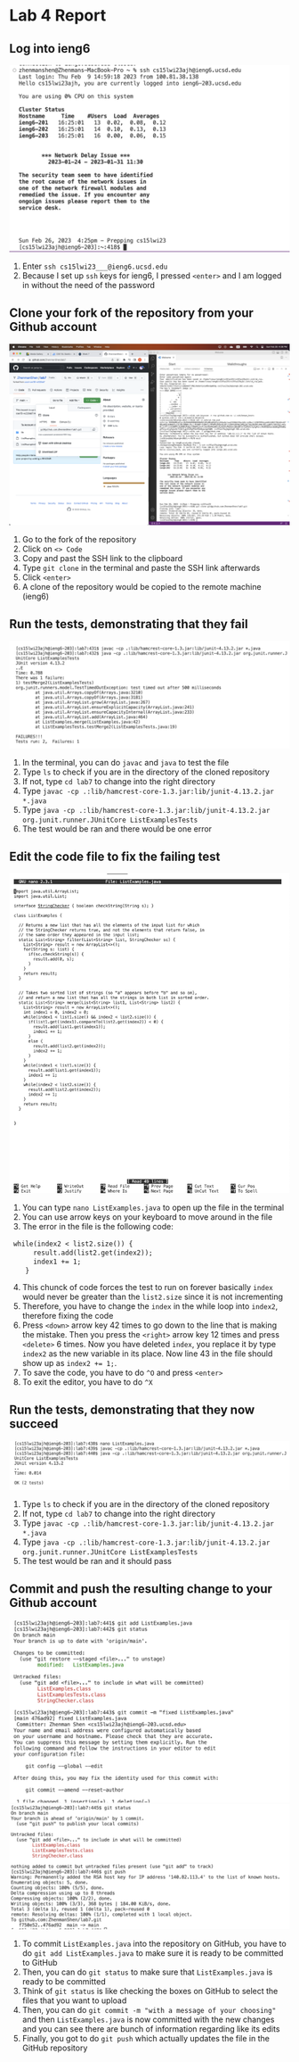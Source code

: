 # Lab 4 Report
## Log into ieng6
![Image](/LabReport4Image1.png)
1. Enter `ssh cs15lwi23___@ieng6.ucsd.edu`
2. Because I set up `ssh` keys for ieng6, I pressed `<enter>` and I am logged in without the need of the password

## Clone your fork of the repository from your Github account
![Image](/LabReport4Image2.png)
1. Go to the fork of the repository
2. Click on `<> Code`
3. Copy and past the SSH link to the clipboard
4. Type `git clone` in the terminal and paste the SSH link afterwards
5. Click `<enter>`
6. A clone of the repository would be copied to the remote machine (ieng6)

## Run the tests, demonstrating that they fail
![Image](/LabReport4Image3.png)
1. In the terminal, you can do `javac` and `java` to test the file
2. Type `ls` to check if you are in the directory of the cloned repository
3. If not, type `cd lab7` to change into the right directory
4. Type `javac -cp .:lib/hamcrest-core-1.3.jar:lib/junit-4.13.2.jar *.java`
5. Type `java -cp .:lib/hamcrest-core-1.3.jar:lib/junit-4.13.2.jar org.junit.runner.JUnitCore ListExamplesTests`
6. The test would be ran and there would be one error

## Edit the code file to fix the failing test
![Image](/LabReport4Image4.png)
1. You can type `nano ListExamples.java` to open up the file in the terminal 
2. You can use arrow keys on your keyboard to move around in the file 
3. The error in the file is the following code:
```
 while(index2 < list2.size()) {
      result.add(list2.get(index2));
      index1 += 1;
    }
```
4. This chunck of code forces the test to run on forever basically `index` would never be greater than the `list2.size` since it is not incrementing
5. Therefore, you have to change the `index` in the while loop into `index2`, therefore fixing the code
6. Press `<down>` arrow key 42 times to go down to the line that is making the mistake. Then you press the `<right>` arrow key 12 times and press `<delete>` 6 times. Now you have deleted `index`, you replace it by type `index2` as the new variable in its place. Now line 43 in the file should show up as `index2 += 1;`.
7. To save the code, you have to do `^O` and press `<enter>` 
8. To exit the editor, you have to do `^X`

## Run the tests, demonstrating that they now succeed
![Image](/LabReport4Image5.png)
1. Type `ls` to check if you are in the directory of the cloned repository
2. If not, type `cd lab7` to change into the right directory
3. Type `javac -cp .:lib/hamcrest-core-1.3.jar:lib/junit-4.13.2.jar *.java`
4. Type `java -cp .:lib/hamcrest-core-1.3.jar:lib/junit-4.13.2.jar org.junit.runner.JUnitCore ListExamplesTests`
5. The test would be ran and it should pass

## Commit and push the resulting change to your Github account 
![Image](/LabReport4Image6A.png)
![Image](/LabReport4Image6B.png)
1. To commit `ListExamples.java` into the repository on GitHub, you have to do `git add ListExamples.java` to make sure it is ready to be committed to GitHub
2. Then, you can do `git status` to make sure that `ListExamples.java` is ready to be committed
3. Think of `git status` is like checking the boxes on GitHub to select the files that you want to upload 
4. Then, you can do `git commit -m "with a message of your choosing"` and then `ListExamples.java` is now committed with the new changes and you can see there are bunch of information regarding like its edits
5. Finally, you got to do `git push` which actually updates the file in the GitHub repository
